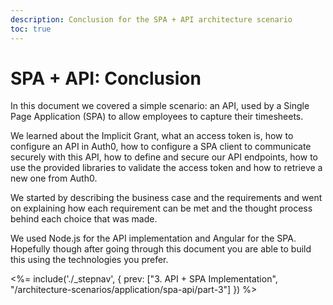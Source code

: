 ```yaml
---
description: Conclusion for the SPA + API architecture scenario
toc: true
---
```


# SPA + API: Conclusion

In this document we covered a simple scenario: an API, used by a Single Page Application (SPA) to allow employees to capture their timesheets.

We learned about the Implicit Grant, what an access token is, how to configure an API in Auth0, how to configure a SPA client to communicate securely with this API, how to define and secure our API endpoints, how to use the provided libraries to validate the access token and how to retrieve a new one from Auth0.

We started by describing the business case and the requirements and went on explaining how each requirement can be met and the thought process behind each choice that was made.

We used Node.js for the API implementation and Angular for the SPA. Hopefully though after going through this document you are able to build this using the technologies you prefer.

<%= include('./_stepnav', {
 prev: ["3. API + SPA Implementation", "/architecture-scenarios/application/spa-api/part-3"]
}) %>